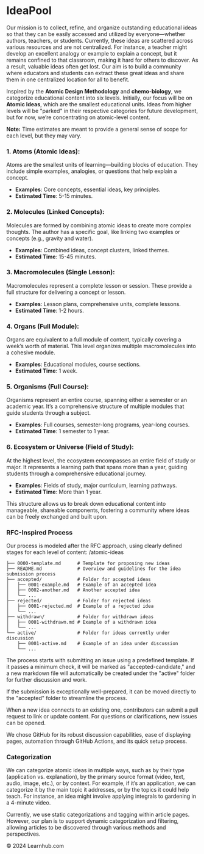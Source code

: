 # IdeaPool

Our mission is to collect, refine, and organize outstanding educational ideas so that they can be easily accessed and utilized by everyone—whether authors, teachers, or students. Currently, these ideas are scattered across various resources and are not centralized. For instance, a teacher might develop an excellent analogy or example to explain a concept, but it remains confined to that classroom, making it hard for others to discover. As a result, valuable ideas often get lost. Our aim is to build a community where educators and students can extract these great ideas and share them in one centralized location for all to benefit.

Inspired by the **Atomic Design Methodology** and **chemo-biology**, we categorize educational content into six levels. Initially, our focus will be on **Atomic Ideas**, which are the smallest educational units. Ideas from higher levels will be "parked" in their respective categories for future development, but for now, we’re concentrating on atomic-level content.

**Note:** Time estimates are meant to provide a general sense of scope for each level, but they may vary.

### 1. Atoms (Atomic Ideas):
Atoms are the smallest units of learning—building blocks of education. They include simple examples, analogies, or questions that help explain a concept.
- **Examples**: Core concepts, essential ideas, key principles.
- **Estimated Time**: 5-15 minutes.

### 2. Molecules (Linked Concepts):
Molecules are formed by combining atomic ideas to create more complex thoughts. The author has a specific goal, like linking two examples or concepts (e.g., gravity and water).
- **Examples**: Combined ideas, concept clusters, linked themes.
- **Estimated Time**: 15-45 minutes.

### 3. Macromolecules (Single Lesson):
Macromolecules represent a complete lesson or session. These provide a full structure for delivering a concept or lesson.
- **Examples**: Lesson plans, comprehensive units, complete lessons.
- **Estimated Time**: 1-2 hours.

### 4. Organs (Full Module):
Organs are equivalent to a full module of content, typically covering a week’s worth of material. This level organizes multiple macromolecules into a cohesive module.
- **Examples**: Educational modules, course sections.
- **Estimated Time**: 1 week.

### 5. Organisms (Full Course):
Organisms represent an entire course, spanning either a semester or an academic year. It’s a comprehensive structure of multiple modules that guide students through a subject.
- **Examples**: Full courses, semester-long programs, year-long courses.
- **Estimated Time**: 1 semester to 1 year.

### 6. Ecosystem or Universe (Field of Study):
At the highest level, the ecosystem encompasses an entire field of study or major. It represents a learning path that spans more than a year, guiding students through a comprehensive educational journey.
- **Examples**: Fields of study, major curriculum, learning pathways.
- **Estimated Time**: More than 1 year.

This structure allows us to break down educational content into manageable, shareable components, fostering a community where ideas can be freely exchanged and built upon.

### RFC-Inspired Process

Our process is modeled after the RFC approach, using clearly defined stages for each level of content:
/atomic-ideas
```
├── 0000-template.md      # Template for proposing new ideas
├── README.md             # Overview and guidelines for the idea submission process
├── accepted/             # Folder for accepted ideas
│   ├── 0001-example.md   # Example of an accepted idea
│   ├── 0002-another.md   # Another accepted idea
│   └── ...
├── rejected/             # Folder for rejected ideas
│   ├── 0001-rejected.md  # Example of a rejected idea
│   └── ...
├── withdrawn/            # Folder for withdrawn ideas
│   ├── 0001-withdrawn.md # Example of a withdrawn idea
│   └── ...
└── active/               # Folder for ideas currently under discussion
    ├── 0001-active.md    # Example of an idea under discussion
    └── ...
```

The process starts with submitting an issue using a predefined template. If it passes a minimum check, it will be marked as "accepted-candidate," and a new markdown file will automatically be created under the "active" folder for further discussion and work.

If the submission is exceptionally well-prepared, it can be moved directly to the "accepted" folder to streamline the process.

When a new idea connects to an existing one, contributors can submit a pull request to link or update content. For questions or clarifications, new issues can be opened.

We chose GitHub for its robust discussion capabilities, ease of displaying pages, automation through GitHub Actions, and its quick setup process.

### Categorization
We can categorize atomic ideas in multiple ways, such as by their type (application vs. explanation), by the primary source format (video, text, audio, image, etc.), or by context. For example, if it’s an application, we can categorize it by the main topic it addresses, or by the topics it could help teach. For instance, an idea might involve applying integrals to gardening in a 4-minute video.

Currently, we use static categorizations and tagging within article pages. However, our plan is to support dynamic categorization and filtering, allowing articles to be discovered through various methods and perspectives.

© 2024 Learnhub.com
